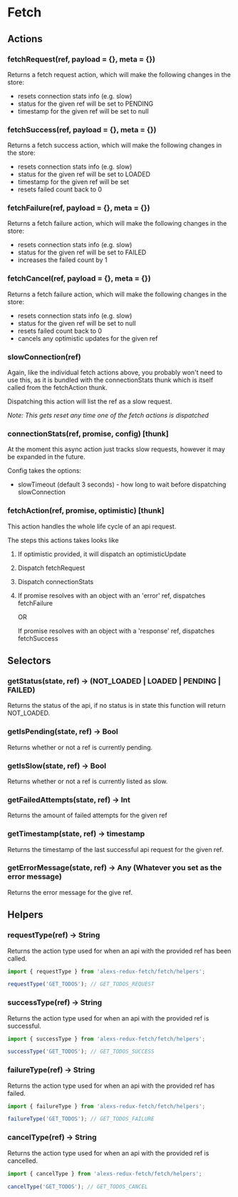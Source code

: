 # Fetch

## Actions

### fetchRequest(ref, payload = {}, meta = {})
Returns a fetch request action, which will make the following changes in the store:

  - resets connection stats info (e.g. slow)
  - status for the given ref will be set to PENDING
  - timestamp for the given ref will be set to null
    
### fetchSuccess(ref, payload = {}, meta = {})
Returns a fetch success action, which will make the following changes in the store:

  - resets connection stats info (e.g. slow)
  - status for the given ref will be set to LOADED
  - timestamp for the given ref will be set
  - resets failed count back to 0
    
### fetchFailure(ref, payload = {}, meta = {})
Returns a fetch failure action, which will make the following changes in the store:

   - resets connection stats info (e.g. slow)
   - status for the given ref will be set to FAILED
   - increases the failed count by 1
     
### fetchCancel(ref, payload = {}, meta = {})
Returns a fetch failure action, which will make the following changes in the store:

  - resets connection stats info (e.g. slow)
  - status for the given ref will be set to null
  - resets failed count back to 0    
  - cancels any optimistic updates for the given ref

### slowConnection(ref)
Again, like the individual fetch actions above, you probably won't need to use this, as it is bundled with the connectionStats thunk which is itself called from the fetchAction thunk.

Dispatching this action will list the ref as a slow request.

*Note: This gets reset any time one of the fetch actions is dispatched*

### connectionStats(ref, promise, config) [thunk]
At the moment this async action just tracks slow requests, however it may be expanded in the future.

Config takes the options:
 - slowTimeout (default 3 seconds) - how long to wait before dispatching slowConnection

### fetchAction(ref, promise, optimistic) [thunk]
This action handles the whole life cycle of an api request.

The steps this actions takes looks like
1. If optimistic provided, it will dispatch an optimisticUpdate
2. Dispatch fetchRequest
3. Dispatch connectionStats
4.  If promise resolves with an object with an 'error' ref, dispatches fetchFailure
    
    OR
    
    If promise resolves with an object with a 'response' ref, dispatches fetchSuccess

## Selectors

### getStatus(state, ref) -> (NOT_LOADED | LOADED | PENDING | FAILED)
Returns the status of the api, if no status is in state this function will return NOT_LOADED.

### getIsPending(state, ref) -> Bool
Returns whether or not a ref is currently pending.

### getIsSlow(state, ref) -> Bool
Returns whether or not a ref is currently listed as slow.

### getFailedAttempts(state, ref) -> Int
Returns the amount of failed attempts for the given ref

### getTimestamp(state, ref) -> timestamp
Returns the timestamp of the last successful api request for the given ref.

### getErrorMessage(state, ref) -> Any (Whatever you set as the error message)
Returns the error message for the give ref.


## Helpers

### requestType(ref) -> String
Returns the action type used for when an api with the provided ref has been called.

```js
import { requestType } from 'alexs-redux-fetch/fetch/helpers';

requestType('GET_TODOS'); // GET_TODOS_REQUEST
```

### successType(ref) -> String
Returns the action type used for when an api with the provided ref is successful.

```js
import { successType } from 'alexs-redux-fetch/fetch/helpers';

successType('GET_TODOS'); // GET_TODOS_SUCCESS
```

### failureType(ref) -> String
Returns the action type used for when an api with the provided ref has failed.

```js
import { failureType } from 'alexs-redux-fetch/fetch/helpers';

failureType('GET_TODOS'); // GET_TODOS_FAILURE
```

### cancelType(ref) -> String
Returns the action type used for when an api with the provided ref is cancelled.

```js
import { cancelType } from 'alexs-redux-fetch/fetch/helpers';

cancelType('GET_TODOS'); // GET_TODOS_CANCEL
```
